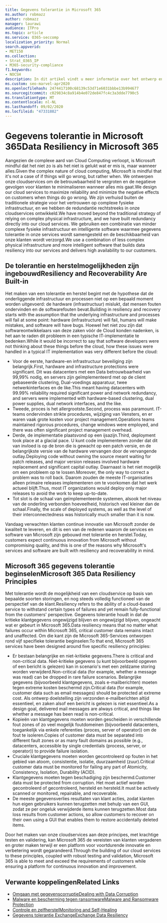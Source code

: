```yaml
---
title: Gegevens tolerantie in Microsoft 365
ms.author: robmazz
author: robmazz
manager: laurawi
audience: ITPro
ms.topic: article
ms.service: O365-seccomp
localization_priority: Normal
search.appverid:
- MET150
ms.collection:
- Strat_O365_IP
- M365-security-compliance
f1.keywords:
- NOCSH
description: In dit artikel vindt u meer informatie over het ontwerp en de beginselen van gegevens tolerantie en herstel in Microsoft 365.
ms.custom: seo-marvel-apr2020
ms.openlocfilehash: 2474417100c68139c53d71e6031bbbe13b994677
ms.sourcegitcommit: c029834c8a914b4e072de847fc4c3a3dde7790c5
ms.translationtype: MT
ms.contentlocale: nl-NL
ms.lasthandoff: 09/02/2020
ms.locfileid: "47331882"
---
```

# <a name="data-resiliency-in-microsoft-365"></a><span data-ttu-id="6aaa5-103">Gegevens tolerantie in Microsoft 365</span><span class="sxs-lookup"><span data-stu-id="6aaa5-103">Data Resiliency in Microsoft 365</span></span>

<span data-ttu-id="6aaa5-104">Aangezien de complexe aard van Cloud Computing verloopt, is Microsoft mindful dat het niet zo is als het niet is gelukt wat er mis is, maar wanneer alles.</span><span class="sxs-lookup"><span data-stu-id="6aaa5-104">Given the complex nature of cloud computing, Microsoft is mindful that it's not a case of if things will go wrong, but rather when.</span></span> <span data-ttu-id="6aaa5-105">We ontwerpen onze cloudservices om de betrouwbaarheid te vergroten en de negatieve gevolgen voor klanten te minimaliseren wanneer alles mis gaat.</span><span class="sxs-lookup"><span data-stu-id="6aaa5-105">We design our cloud services to maximize reliability and minimize the negative effects on customers when things do go wrong.</span></span> <span data-ttu-id="6aaa5-106">We zijn verhuisd buiten de traditionele strategie voor het vertrouwen op complexe fysieke infrastructuur, en we hebben de redundantie rechtstreeks in onze cloudservices ontwikkeld.</span><span class="sxs-lookup"><span data-stu-id="6aaa5-106">We have moved beyond the traditional strategy of relying on complex physical infrastructure, and we have built redundancy directly into our cloud services.</span></span> <span data-ttu-id="6aaa5-107">We gebruiken een combinatie van minder complexe fysieke infrastructuur en intelligente software waarmee gegevens tolerantie in onze services wordt samengesteld en de beschikbaarheid van onze klanten wordt verzorgd.</span><span class="sxs-lookup"><span data-stu-id="6aaa5-107">We use a combination of less complex physical infrastructure and more intelligent software that builds data resiliency into our services and delivers high availability to our customers.</span></span> 

## <a name="resiliency-and-recoverability-are-built-in"></a><span data-ttu-id="6aaa5-108">De tolerantie en herstelmogelijkheden zijn ingebouwd</span><span class="sxs-lookup"><span data-stu-id="6aaa5-108">Resiliency and Recoverability Are Built-in</span></span> 

<span data-ttu-id="6aaa5-109">Het maken van een tolerantie en herstel begint met de hypothese dat de onderliggende infrastructuur en processen niet op een bepaald moment worden uitgevoerd: de hardware (infrastructuur) mislukt, dat mensen fouten ondervinden en de softwarefouten bevat.</span><span class="sxs-lookup"><span data-stu-id="6aaa5-109">Building in resiliency and recovery starts with the assumption that the underlying infrastructure and processes will fail at some point: hardware (infrastructure) will fail, humans will make mistakes, and software will have bugs.</span></span> <span data-ttu-id="6aaa5-110">Hoewel het niet zou zijn dat softwareontwikkelaars van deze zaken vóór de Cloud konden nadenken, is het aan te raden dit probleem in een typische IT-implementatie te bedenken.</span><span class="sxs-lookup"><span data-stu-id="6aaa5-110">While it would be incorrect to say that software developers were not thinking about these things before the cloud, how these issues were handled in a typical IT implementation was very different before the cloud:</span></span>

- <span data-ttu-id="6aaa5-111">Voor de eerste, hardware-en infrastructuur beveiliging zijn belangrijk.</span><span class="sxs-lookup"><span data-stu-id="6aaa5-111">First, hardware and infrastructure protections were significant.</span></span> <span data-ttu-id="6aaa5-112">Dit was datacenters met een Data betrouwbaarheid van 99,99% nodig, en servers zijn geïmplementeerd met op de client gebaseerde clustering, Dual-voedings apparatuur, twee netwerkinterfaces en de like.</span><span class="sxs-lookup"><span data-stu-id="6aaa5-112">This meant having datacenters with 99.99% reliability required significant power and network redundancy, and servers were implemented with hardware-based clustering, dual power supplies, dual network interfaces, and the like.</span></span> 
- <span data-ttu-id="6aaa5-113">Tweede, proces is het allergrootste.</span><span class="sxs-lookup"><span data-stu-id="6aaa5-113">Second, process was paramount.</span></span> <span data-ttu-id="6aaa5-114">IT-teams ondervinden strikte procedures, wijziging van Vensters, en er waren vaak grote kosten voor project management.</span><span class="sxs-lookup"><span data-stu-id="6aaa5-114">Operations teams maintained rigorous procedures, change windows were employed, and there was often significant project management overhead.</span></span> 
- <span data-ttu-id="6aaa5-115">Derde, de implementatie plaatsvond op een ijsazijn.</span><span class="sxs-lookup"><span data-stu-id="6aaa5-115">Third, deployment took place at a glacial pace.</span></span> <span data-ttu-id="6aaa5-116">U kunt code implementeren zonder dat dit van invloed is op de bron die is gewacht op een patch versie, en de belangrijkste versie van de hardware vervangen door de vervangende outlay.</span><span class="sxs-lookup"><span data-stu-id="6aaa5-116">Deploying code without owning the source meant waiting for patch releases, and major version releases involved hardware replacement and significant capital outlay.</span></span> <span data-ttu-id="6aaa5-117">Daarnaast is het niet mogelijk om een probleem op te lossen.</span><span class="sxs-lookup"><span data-stu-id="6aaa5-117">Moreover, the only way to correct a problem was to roll back.</span></span> <span data-ttu-id="6aaa5-118">Daarom zouden de meeste IT-organisaties alleen primaire releases implementeren om te voorkomen dat het werk actueel blijft.</span><span class="sxs-lookup"><span data-stu-id="6aaa5-118">Thus, most IT organizations would deploy only major releases to avoid the work to keep up-to-date.</span></span> 
- <span data-ttu-id="6aaa5-119">Tot slot is de schaal van geïmplementeerde systemen, alsook het niveau van de onderling verbonden hoeveelheid, historisch veel kleiner dan de schaal.</span><span class="sxs-lookup"><span data-stu-id="6aaa5-119">Finally, the scale of deployed systems, as well as the level of their interconnectedness was historically much smaller than it is now.</span></span> 

<span data-ttu-id="6aaa5-120">Vandaag verwachten klanten continue innovatie van Microsoft zonder de kwaliteit te leveren, en dit is een van de redenen waarom de services en software van Microsoft zijn gebouwd met tolerantie en herstel.</span><span class="sxs-lookup"><span data-stu-id="6aaa5-120">Today, customers expect continuous innovation from Microsoft without compromising quality, and this is one of the reasons why Microsoft's services and software are built with resiliency and recoverability in mind.</span></span> 

## <a name="microsoft-365-data-resiliency-principles"></a><span data-ttu-id="6aaa5-121">Microsoft 365 gegevens tolerantie beginselen</span><span class="sxs-lookup"><span data-stu-id="6aaa5-121">Microsoft 365 Data Resiliency Principles</span></span>

<span data-ttu-id="6aaa5-122">Met tolerantie wordt de mogelijkheid van een cloudservice op basis van bepaalde soorten storingen, en nog steeds volledig functioneel van de perspectief van de klant.</span><span class="sxs-lookup"><span data-stu-id="6aaa5-122">Resiliency refers to the ability of a cloud-based service to withstand certain types of failures and yet remain fully-functional from the customers' perspective.</span></span> <span data-ttu-id="6aaa5-123">Gegevens tolerantie houdt in dat de kritieke klantgegevens ongewijzigd blijven en ongewijzigd blijven, ongeacht wat er gebeurt in Microsoft 365.</span><span class="sxs-lookup"><span data-stu-id="6aaa5-123">Data resiliency means that no matter what failures occur within Microsoft 365, critical customer data remains intact and unaffected.</span></span> <span data-ttu-id="6aaa5-124">Om die kant zijn de Microsoft 365-Services ontworpen rond vijf specifieke tolerantie beginselen:</span><span class="sxs-lookup"><span data-stu-id="6aaa5-124">To that end, Microsoft 365 services have been designed around five specific resiliency principles:</span></span>

- <span data-ttu-id="6aaa5-125">Er bestaan belangrijke en niet-kritieke gegevens.</span><span class="sxs-lookup"><span data-stu-id="6aaa5-125">There is critical and non-critical data.</span></span> <span data-ttu-id="6aaa5-126">Niet-kritieke gegevens (u kunt bijvoorbeeld opgeven of een bericht is gelezen) kan in scenario's met een zeldzame storing worden verwijderd.</span><span class="sxs-lookup"><span data-stu-id="6aaa5-126">Non-critical data (for example, whether a message was read) can be dropped in rare failure scenarios.</span></span> <span data-ttu-id="6aaa5-127">Belangrijke gegevens (bijvoorbeeld klantgegevens, zoals e-mailberichten) moeten tegen extreme kosten beschermd zijn.</span><span class="sxs-lookup"><span data-stu-id="6aaa5-127">Critical data (for example, customer data such as email messages) should be protected at extreme cost.</span></span> <span data-ttu-id="6aaa5-128">Als ontwerp doelstelling zijn verzonden e-mailberichten altijd essentieel, en zaken alsof een bericht is gelezen is niet essentieel.</span><span class="sxs-lookup"><span data-stu-id="6aaa5-128">As a design goal, delivered mail messages are always critical, and things like whether a message has been read is non-critical.</span></span> 
- <span data-ttu-id="6aaa5-129">Kopieën van klantgegevens moeten worden gescheiden in verschillende fout zones of zo veel mogelijk foutdomeinen (bijvoorbeeld datacenters, toegankelijk via enkele referenties (proces, server of operator)) om de fout te isoleren.</span><span class="sxs-lookup"><span data-stu-id="6aaa5-129">Copies of customer data must be separated into different fault zones or as many fault domains as possible (e.g., datacenters, accessible by single credentials (process, server, or operator)) to provide failure isolation.</span></span> 
- <span data-ttu-id="6aaa5-130">Cruciale klantgegevens moeten worden gecontroleerd op fouten in het gebied van atoom, consistentie, isolatie, duurzaamheid (zuur).</span><span class="sxs-lookup"><span data-stu-id="6aaa5-130">Critical customer data must be monitored for failing any part of Atomicity, Consistency, Isolation, Durability (ACID).</span></span> 
- <span data-ttu-id="6aaa5-131">Klantgegevens moeten tegen beschadiging zijn beschermd.</span><span class="sxs-lookup"><span data-stu-id="6aaa5-131">Customer data must be protected from corruption.</span></span> <span data-ttu-id="6aaa5-132">Het moet actief worden gecontroleerd of gecontroleerd, hersteld en hersteld.</span><span class="sxs-lookup"><span data-stu-id="6aaa5-132">It must be actively scanned or monitored, repairable, and recoverable.</span></span> 
- <span data-ttu-id="6aaa5-133">De meeste gegevensverlies resultaten van klant acties, zodat klanten hun eigen gebruikers kunnen terugzetten met behulp van een GUI, zodat ze per ongeluk verwijderde items kunnen terugzetten.</span><span class="sxs-lookup"><span data-stu-id="6aaa5-133">Most data loss results from customer actions, so allow customers to recover on their own using a GUI that enables them to restore accidentally deleted items.</span></span> 
 
<span data-ttu-id="6aaa5-134">Door het maken van onze cloudservices aan deze principes, met krachtige testen en validering, kan Microsoft 365 de vereisten van klanten vergaderen en groter maken terwijl er een platform voor voortdurende innovatie en verbetering wordt gegarandeerd.</span><span class="sxs-lookup"><span data-stu-id="6aaa5-134">Through the building of our cloud services to these principles, coupled with robust testing and validation, Microsoft 365 is able to meet and exceed the requirements of customers while ensuring a platform for continuous innovation and improvement.</span></span> 

## <a name="related-links"></a><span data-ttu-id="6aaa5-135">Verwante koppelingen</span><span class="sxs-lookup"><span data-stu-id="6aaa5-135">Related Links</span></span>

- [<span data-ttu-id="6aaa5-136">Omgaan met gegevenscorruptie</span><span class="sxs-lookup"><span data-stu-id="6aaa5-136">Dealing with Data Corruption</span></span>](microsoft-365-dealing-with-data-corruption.md)
- [<span data-ttu-id="6aaa5-137">Malware en bescherming tegen ransomware</span><span class="sxs-lookup"><span data-stu-id="6aaa5-137">Malware and Ransomware Protection</span></span>](microsoft-365-malware-and-ransomware-protection.md)
- [<span data-ttu-id="6aaa5-138">Controle en zelfherstel</span><span class="sxs-lookup"><span data-stu-id="6aaa5-138">Monitoring and Self-Healing</span></span>](microsoft-365-monitoring-and-self-healing.md)
- [<span data-ttu-id="6aaa5-139">Gegevens tolerantie Exchange</span><span class="sxs-lookup"><span data-stu-id="6aaa5-139">Exchange Data Resiliency</span></span>](microsoft-365-exchange-data-resiliency.md)
